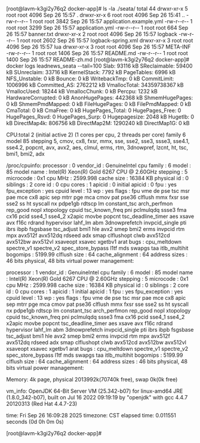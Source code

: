 [root@lavm-k3gi2y76q2 docker-app]# ls -la ./seata/
total 44
drwxr-xr-x 5 root root 4096 Sep 26 15:57 .
drwxr-xr-x 6 root root 4096 Sep 26 15:41 ..
-rw-r--r-- 1 root root 3842 Sep 26 15:57 application.example.yml
-rw-r--r-- 1 root root 3299 Sep 26 15:57 application.yml
-rw-r--r-- 1 root root  664 Sep 26 15:57 banner.txt
drwxr-xr-x 2 root root 4096 Sep 26 15:57 logback
-rw-r--r-- 1 root root 2602 Sep 26 15:57 logback-spring.xml
drwxr-xr-x 3 root root 4096 Sep 26 15:57 lua
drwxr-xr-x 3 root root 4096 Sep 26 15:57 META-INF
-rw-r--r-- 1 root root 1406 Sep 26 15:57 README.md
-rw-r--r-- 1 root root 1400 Sep 26 15:57 README-zh.md
[root@lavm-k3gi2y76q2 docker-app]# docker logs leadnews_seata --tail=100
Slab:              93116 kB
SReclaimable:      59400 kB
SUnreclaim:        33716 kB
KernelStack:        7792 kB
PageTables:         6996 kB
NFS_Unstable:          0 kB
Bounce:                0 kB
WritebackTmp:          0 kB
CommitLimit:     1006996 kB
Committed_AS:    2762212 kB
VmallocTotal:   34359738367 kB
VmallocUsed:       18244 kB
VmallocChunk:          0 kB
Percpu:             1232 kB
HardwareCorrupted:     0 kB
AnonHugePages:    442368 kB
ShmemHugePages:        0 kB
ShmemPmdMapped:        0 kB
FileHugePages:         0 kB
FilePmdMapped:         0 kB
CmaTotal:              0 kB
CmaFree:               0 kB
HugePages_Total:       0
HugePages_Free:        0
HugePages_Rsvd:        0
HugePages_Surp:        0
Hugepagesize:       2048 kB
Hugetlb:               0 kB
DirectMap4k:      806756 kB
DirectMap2M:     1290240 kB
DirectMap1G:           0 kB


CPU:total 2 (initial active 2) (1 cores per cpu, 2 threads per core) family 6 model 85 stepping 5, cmov, cx8, fxsr, mmx, sse, sse2, sse3, ssse3, sse4.1, sse4.2, popcnt, avx, avx2, aes, clmul, erms, rtm, 3dnowpref, lzcnt, ht, tsc, bmi1, bmi2, adx

/proc/cpuinfo:
processor       : 0
vendor_id       : GenuineIntel
cpu family      : 6
model           : 85
model name      : Intel(R) Xeon(R) Gold 6267 CPU @ 2.60GHz
stepping        : 5
microcode       : 0x1
cpu MHz         : 2599.998
cache size      : 16384 KB
physical id     : 0
siblings        : 2
core id         : 0
cpu cores       : 1
apicid          : 0
initial apicid  : 0
fpu             : yes
fpu_exception   : yes
cpuid level     : 13
wp              : yes
flags           : fpu vme de pse tsc msr pae mce cx8 apic sep mtrr pge mca cmov pat pse36 clflush mmx fxsr sse sse2 ss ht syscall nx pdpe1gb rdtscp lm constant_tsc arch_perfmon rep_good nopl xtopology cpuid tsc_known_freq pni pclmulqdq ssse3 fma cx16 pcid sse4_1 sse4_2 x2apic movbe popcnt tsc_deadline_timer aes xsave avx f16c rdrand hypervisor lahf_lm abm 3dnowprefetch invpcid_single pti ibrs ibpb fsgsbase tsc_adjust bmi1 hle avx2 smep bmi2 erms invpcid rtm mpx avx512f avx512dq rdseed adx smap clflushopt clwb avx512cd avx512bw avx512vl xsaveopt xsavec xgetbv1 arat
bugs            : cpu_meltdown spectre_v1 spectre_v2 spec_store_bypass l1tf mds swapgs taa itlb_multihit
bogomips        : 5199.99
clflush size    : 64
cache_alignment : 64
address sizes   : 46 bits physical, 48 bits virtual
power management:

processor       : 1
vendor_id       : GenuineIntel
cpu family      : 6
model           : 85
model name      : Intel(R) Xeon(R) Gold 6267 CPU @ 2.60GHz
stepping        : 5
microcode       : 0x1
cpu MHz         : 2599.998
cache size      : 16384 KB
physical id     : 0
siblings        : 2
core id         : 0
cpu cores       : 1
apicid          : 1
initial apicid  : 1
fpu             : yes
fpu_exception   : yes
cpuid level     : 13
wp              : yes
flags           : fpu vme de pse tsc msr pae mce cx8 apic sep mtrr pge mca cmov pat pse36 clflush mmx fxsr sse sse2 ss ht syscall nx pdpe1gb rdtscp lm constant_tsc arch_perfmon rep_good nopl xtopology cpuid tsc_known_freq pni pclmulqdq ssse3 fma cx16 pcid sse4_1 sse4_2 x2apic movbe popcnt tsc_deadline_timer aes xsave avx f16c rdrand hypervisor lahf_lm abm 3dnowprefetch invpcid_single pti ibrs ibpb fsgsbase tsc_adjust bmi1 hle avx2 smep bmi2 erms invpcid rtm mpx avx512f avx512dq rdseed adx smap clflushopt clwb avx512cd avx512bw avx512vl xsaveopt xsavec xgetbv1 arat
bugs            : cpu_meltdown spectre_v1 spectre_v2 spec_store_bypass l1tf mds swapgs taa itlb_multihit
bogomips        : 5199.99
clflush size    : 64
cache_alignment : 64
address sizes   : 46 bits physical, 48 bits virtual
power management:



Memory: 4k page, physical 2013992k(70740k free), swap 0k(0k free)

vm_info: OpenJDK 64-Bit Server VM (25.342-b07) for linux-amd64 JRE (1.8.0_342-b07), built on Jul 16 2022 09:19:19 by "openjdk" with gcc 4.4.7 20120313 (Red Hat 4.4.7-23)

time: Fri Sep 26 16:09:28 2025
timezone: CST
elapsed time: 0.011551 seconds (0d 0h 0m 0s)

[root@lavm-k3gi2y76q2 docker-app]#